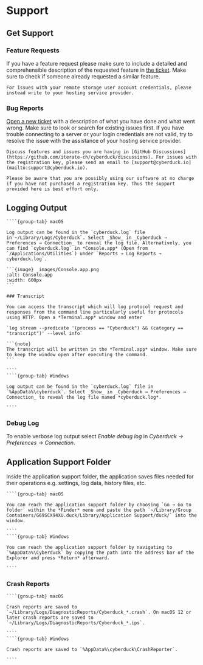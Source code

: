 Support
====

## Get Support

### Feature Requests

If you have a feature request please make sure to include a detailed and comprehensible description of the requested feature in [the ticket](https://github.com/iterate-ch/cyberduck/issues/new/choose). Make sure to check if someone already requested a similar feature.

```{warning}
For issues with your remote storage user account credentials, please instead write to your hosting service provider. 
```

### Bug Reports

[Open a new ticket](https://github.com/iterate-ch/cyberduck/issues/new/choose) with a description of what you have done and what went wrong. Make sure to look or search for existing issues first. If you have trouble connecting to a server or your login credentials are not valid, try to resolve the issue with the assistance of your hosting service provider.

```{note}
Discuss features and issues you are having in [GitHub Discussions](https://github.com/iterate-ch/cyberduck/discussions). For issues with the registration key, please send an email to [support@cyberduck.io](mailto:support@cyberduck.io).
```

```{warning}
Please be aware that you are possibly using our software at no charge if you have not purchased a registration key. Thus the support provided here is best effort only.
```

## Logging Output

`````{tabs}
````{group-tab} macOS

Log output can be found in the `cyberduck.log` file in`~/Library/Logs/Cyberduck`. Select _Show_ in _Cyberduck → Preferences → Connection_ to reveal the log file. Alternatively, you can find `cyberduck.log` in *Console.app* (Open from `/Applications/Utilities`) under `Reports → Log Reports → cyberduck.log`.

```{image} _images/Console.app.png
:alt: Console.app
:width: 600px  
```

### Transcript

You can access the transcript which will log protocol request and responses from the command line particularly useful for protocols using HTTP. Open a *Terminal.app* window and enter 

`log stream --predicate '(process == "Cyberduck") && (category == "transcript")' --level info`

```{note}
The transcript will be written in the *Terminal.app* window. Make sure to keep the window open after executing the command.
```

````
````{group-tab} Windows

Log output can be found in the `cyberduck.log` file in `%AppData%\cyberduck`. Select _Show_ in _Cyberduck → Preferences → Connection_ to reveal the log file named *cyberduck.log*.

````
`````

### Debug Log

To enable verbose log output select _Enable debug log_ in _Cyberduck → Preferences → Connection_.

## Application Support Folder

Inside the application support folder, the application saves files needed for their operations e.g. settings, log data, history files, etc.

`````{tabs}
````{group-tab} macOS

You can reach the application support folder by choosing `Go → Go to folder` within the *Finder* menu and paste the path `~/Library/Group Containers/G69SCX94XU.duck/Library/Application Support/duck/` into the window.

````
````{group-tab} Windows

You can reach the application support folder by navigating to `%AppData%\Cyberduck` by copying the path into the address bar of the Explorer and press *Return* afterward.

````
`````

### Crash Reports

`````{tabs}
````{group-tab} macOS

Crash reports are saved to `~/Library/Logs/DiagnosticReports/Cyberduck_*.crash`. On macOS 12 or later crash reports are saved to `~/Library/Logs/DiagnosticReports/Cyberduck_*.ips`.

````
````{group-tab} Windows

Crash reports are saved to `%AppData%\cyberduck\CrashReporter`.

````
`````
